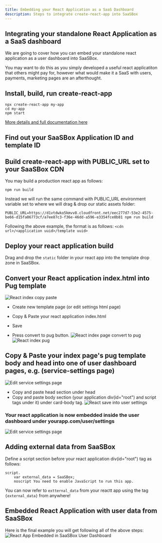 ```yaml
---
title: Embedding your React Application as a SaaS Dashboard
description: Steps to integrate create-react-app into SaaSBox
---
```


## Integrating your standalone React Application as a SaaS dashboard

We are going to cover how you can embed your standalone react application as a user
dashboard into SaaSBox.

You may want to do this as you simply developed a useful react applicatiton that others
might pay for, however what would make it a SaaS with users, payments, marketing pages 
are an afterthought.

## Install, build, run create-react-app

```
npx create-react-app my-app
cd my-app
npm start

```
[More details and full documentation here](https://reactjs.org/docs/create-a-new-react-app.html)

## Find out your SaaSBox Application ID and template ID


## Build create-react-app with PUBLIC_URL set to your SaaSBox CDN 

You may build a production react app as follows:
```
npm run build
```

Instead we will run the same command with PUBLIC_URL environment variable set to where we will drag & drop our
static assets folder:
```
PUBLIC_URL=https://d1vtdwko5kmvv8.cloudfront.net/eec277d7-53e2-4575-be66-d15fa06773cf/a7ee87c3-f36e-46dd-a596-e3354fce0b81 npm run build
```

Following the above example, the format is as follows: ```<cdn url>/<application uuid>/template uuid>```


## Deploy your react application build

Drag and drop the ```static``` folder in your react app into the template drop zone in SaaSBox.

## Convert your React application index.html into Pug template
![React index copy paste](react-index-copy-paste.png)

* Create new template page (or edit settings html page)
* Copy & Paste your react application index.html

* Save
* Press convert to pug button.
![React index page convert to pug](react-index-convert-to-pug.png)
![React index pug](react-index-pug.png)

## Copy & Paste your index page's pug template body and head into one of user dashboard pages, e.g. (service-settings page)
![Edit service settings page](edit-service-settings.png)

* Copy and paste head section under head
* Copy and paste body section (your application div(id="root") and script tags under it) under card-body tag.
![React save into user settings](react-save-into-user-settings.png)

### Your react application is now embedded inside the user dashboard under yourapp.com/user/settings
![Edit service settings page](react-app-embedded-in-dashboard.png)

## Adding external data from SaaSBox
Define a script section before your react application div(id="root") tag as follows:
```
script.
	var external_data = SaaSBox;
	noscript You need to enable JavaScript to run this app.
```
You can now refer to `extternal_data` from your reactt app using the tag `{external_data}` from anywhere!

## Embedded React Application with user data from SaaSBox
Here is the final example you will get following all of the above steps:
![React App Embedded in SaaSBox User Dashboard](app-final-with-external-value.png)

